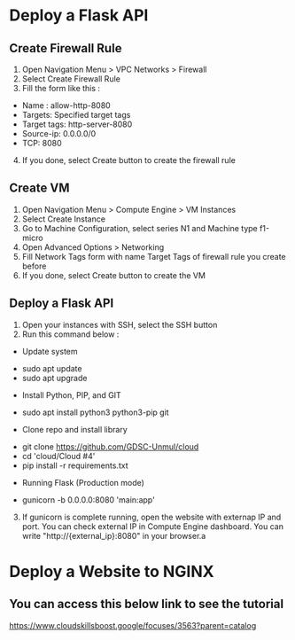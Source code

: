 # Deploy a Flask API
## Create Firewall Rule
1. Open Navigation Menu > VPC Networks > Firewall
2. Select Create Firewall Rule
3. Fill the form like this :
- Name : allow-http-8080
- Targets: Specified target tags
- Target tags: http-server-8080
- Source-ip: 0.0.0.0/0
- TCP: 8080
4. If you done, select Create button to create the firewall rule

## Create VM
1. Open Navigation Menu > Compute Engine  > VM Instances
2. Select Create Instance
3. Go to Machine Configuration, select series N1 and Machine type f1-micro
4. Open Advanced Options > Networking
5. Fill Network Tags form with name Target Tags of firewall rule you create before
6. If you done, select Create button to create the VM

## Deploy a Flask API
1. Open your instances with SSH, select the SSH button
2. Run this command below :
- Update system
+ sudo apt update
+ sudo apt upgrade

- Install Python, PIP, and GIT
+ sudo apt install python3 python3-pip git

- Clone repo and install library
+ git clone https://github.com/GDSC-Unmul/cloud
+ cd 'cloud/Cloud #4'
+ pip install -r requirements.txt

- Running Flask (Production mode)
+ gunicorn -b 0.0.0.0:8080 'main:app'
3. If gunicorn is complete running, open the website with externap IP and port. You can check external IP in Compute Engine dashboard. You can write "http://{external_ip}:8080" in your browser.a

# Deploy a Website to NGINX
## You can access this below link to see the tutorial
https://www.cloudskillsboost.google/focuses/3563?parent=catalog
